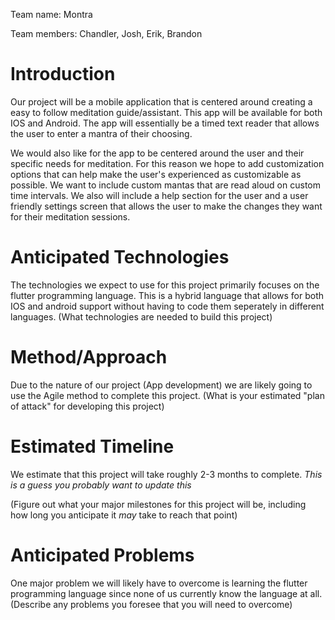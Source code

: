 Team name: Montra

Team members: Chandler, Josh, Erik, Brandon

# Introduction
Our project will be a mobile application that is centered around creating a easy to follow meditation guide/assistant. This app will be available for both IOS and Android. The app will essentially be a timed text reader that allows the user to enter a mantra of their choosing. 

We would also like for the app to be centered around the user and their specific needs for meditation. For this reason we hope to add customization options that can help make the user's experienced as customizable as possible. We want to include custom mantas that are read aloud on custom time intervals. We also will include a help section for the user and a user friendly settings screen that allows the user to make the changes they want for their meditation sessions. 

# Anticipated Technologies
The technologies we expect to use for this project primarily focuses on the flutter programming language. This is a hybrid language that allows for both IOS and android support without having to code them seperately in different languages. 
(What technologies are needed to build this project)

# Method/Approach
Due to the nature of our project (App development) we are likely going to use the Agile method to complete this project. 
(What is your estimated "plan of attack" for developing this project)

# Estimated Timeline
We estimate that this project will take roughly 2-3 months to complete. *This is a guess you probably want to update this*

(Figure out what your major milestones for this project will be, including how long you anticipate it *may* take to reach that point)

# Anticipated Problems
One major problem we will likely have to overcome is learning the flutter programming language since none of us currently know the language at all. 
(Describe any problems you foresee that you will need to overcome)
